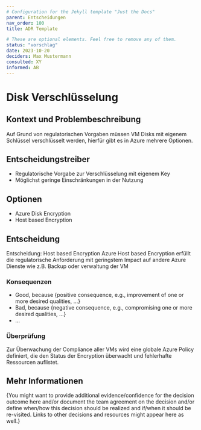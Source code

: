 ```yaml
---
# Configuration for the Jekyll template "Just the Docs"
parent: Entscheidungen
nav_order: 100
title: ADR Template

# These are optional elements. Feel free to remove any of them.
status: "vorschlag"
date: 2023-10-20
deciders: Max Mustermann
consulted: XY
informed: AB
---
```

<!-- we need to disable MD025, because we use the different heading "ADR Template" in the homepage (see above) than it is foreseen in the template -->
<!-- markdownlint-disable-next-line MD025 -->
# Disk Verschlüsselung

## Kontext und Problembeschreibung

Auf Grund von regulatorischen Vorgaben müssen VM Disks mit eigenem Schlüssel verschlüsselt werden, hierfür gibt es in Azure mehrere Optionen.

<!-- This is an optional element. Feel free to remove. -->
## Entscheidungstreiber

* Regulatorische Vorgabe zur Verschlüsselung mit eigenem Key
* Möglichst geringe Einschränkungen in der Nutzung

## Optionen

* Azure Disk Encryption
* Host based Encryption

## Entscheidung

Entscheidung: Host based Encryption
Azure Host based Encryption erfüllt die regulatorische Anforderung mit geringstem Impact auf andere Azure Dienste wie z.B. Backup oder verwaltung der VM

<!-- This is an optional element. Feel free to remove. -->
### Konsequenzen

* Good, because {positive consequence, e.g., improvement of one or more desired qualities, …}
* Bad, because {negative consequence, e.g., compromising one or more desired qualities, …}
* … <!-- numbers of consequences can vary -->

<!-- This is an optional element. Feel free to remove. -->
### Überprüfung

Zur Überwachung der Compliance aller VMs wird eine globale Azure Policy definiert, die den Status der Encryption überwacht und fehlerhafte Ressourcen auflistet.


## Mehr Informationen

{You might want to provide additional evidence/confidence for the decision outcome here and/or
 document the team agreement on the decision and/or
 define when/how this decision should be realized and if/when it should be re-visited.
Links to other decisions and resources might appear here as well.}
